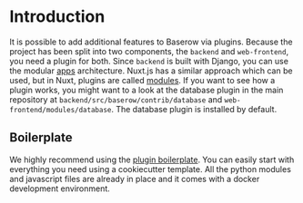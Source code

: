 # Introduction

It is possible to add additional features to Baserow via plugins. Because the project
has been split into two components, the `backend` and `web-frontend`, you need a 
plugin for both. Since `backend` is built with Django, you can use the 
modular [apps](https://docs.djangoproject.com/en/2.2/ref/applications/) architecture.
Nuxt.js has a similar approach which can be used, but in Nuxt, plugins are called 
[modules](https://nuxtjs.org/guide/modules). If you want to see how a plugin 
works, you might want to a look at the database plugin in the main repository at 
`backend/src/baserow/contrib/database` and `web-frontend/modules/database`. The
database plugin is installed by default.

## Boilerplate

We highly recommend using the [plugin boilerplate](./boilerplate.md). You can easily 
start with everything you need using a cookiecutter template. All the python modules 
and javascript files are already in place and it comes with a docker development 
environment.
